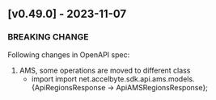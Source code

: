 <a name="v0.49.0"></a>
## [v0.49.0] - 2023-11-07

### BREAKING CHANGE

Following changes in OpenAPI spec:

1. AMS, some operations are moved to different class
   - import import net.accelbyte.sdk.api.ams.models.{ApiRegionsResponse -> ApiAMSRegionsResponse};

